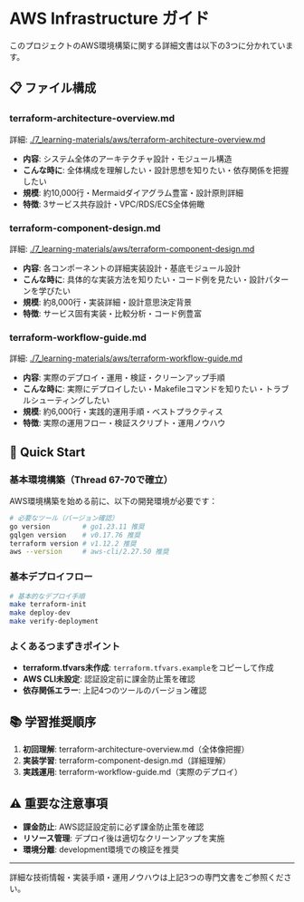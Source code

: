 # AWS Infrastructure ガイド

このプロジェクトのAWS環境構築に関する詳細文書は以下の3つに分かれています。

## 📋 ファイル構成

### terraform-architecture-overview.md
詳細: [./7_learning-materials/aws/terraform-architecture-overview.md](./7_learning-materials/aws/terraform-architecture-overview.md)
- **内容**: システム全体のアーキテクチャ設計・モジュール構造
- **こんな時に**: 全体構成を理解したい・設計思想を知りたい・依存関係を把握したい
- **規模**: 約10,000行・Mermaidダイアグラム豊富・設計原則詳細
- **特徴**: 3サービス共存設計・VPC/RDS/ECS全体俯瞰

### terraform-component-design.md
詳細: [./7_learning-materials/aws/terraform-component-design.md](./7_learning-materials/aws/terraform-component-design.md)
- **内容**: 各コンポーネントの詳細実装設計・基底モジュール設計
- **こんな時に**: 具体的な実装方法を知りたい・コード例を見たい・設計パターンを学びたい
- **規模**: 約8,000行・実装詳細・設計意思決定背景
- **特徴**: サービス固有実装・比較分析・コード例豊富

### terraform-workflow-guide.md
詳細: [./7_learning-materials/aws/terraform-workflow-guide.md](./7_learning-materials/aws/terraform-workflow-guide.md)
- **内容**: 実際のデプロイ・運用・検証・クリーンアップ手順
- **こんな時に**: 実際にデプロイしたい・Makefileコマンドを知りたい・トラブルシューティングしたい
- **規模**: 約6,000行・実践的運用手順・ベストプラクティス
- **特徴**: 実際の運用フロー・検証スクリプト・運用ノウハウ

## 🚀 Quick Start

### 基本環境構築（Thread 67-70で確立）
AWS環境構築を始める前に、以下の開発環境が必要です：

```bash
# 必要なツール（バージョン確認）
go version        # go1.23.11 推奨
gqlgen version    # v0.17.76 推奨
terraform version # v1.12.2 推奨
aws --version     # aws-cli/2.27.50 推奨
```

### 基本デプロイフロー
```bash
# 基本的なデプロイ手順
make terraform-init
make deploy-dev
make verify-deployment
```

### よくあるつまずきポイント
- **terraform.tfvars未作成**: `terraform.tfvars.example`をコピーして作成
- **AWS CLI未設定**: 認証設定前に課金防止策を確認
- **依存関係エラー**: 上記4つのツールのバージョン確認

## 📚 学習推奨順序

1. **初回理解**: terraform-architecture-overview.md（全体像把握）
2. **実装学習**: terraform-component-design.md（詳細理解）
3. **実践運用**: terraform-workflow-guide.md（実際のデプロイ）

## ⚠️ 重要な注意事項

- **課金防止**: AWS認証設定前に必ず課金防止策を確認
- **リソース管理**: デプロイ後は適切なクリーンアップを実施
- **環境分離**: development環境での検証を推奨

---

詳細な技術情報・実装手順・運用ノウハウは上記3つの専門文書をご参照ください。